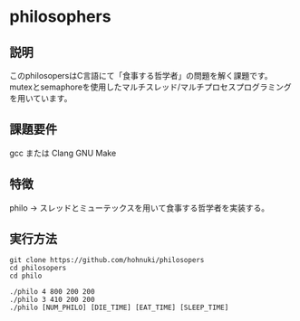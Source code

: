 # philosophers

## 説明
このphilosopersはC言語にて「食事する哲学者」の問題を解く課題です。
mutexとsemaphoreを使用したマルチスレッド/マルチプロセスプログラミングを用いています。

## 課題要件
gcc または Clang
GNU Make

## 特徴
philo -> スレッドとミューテックスを用いて食事する哲学者を実装する。

## 実行方法
```
git clone https://github.com/hohnuki/philosopers
cd philosopers
cd philo
```

```
./philo 4 800 200 200
./philo 3 410 200 200
./philo [NUM_PHILO] [DIE_TIME] [EAT_TIME] [SLEEP_TIME]
```
